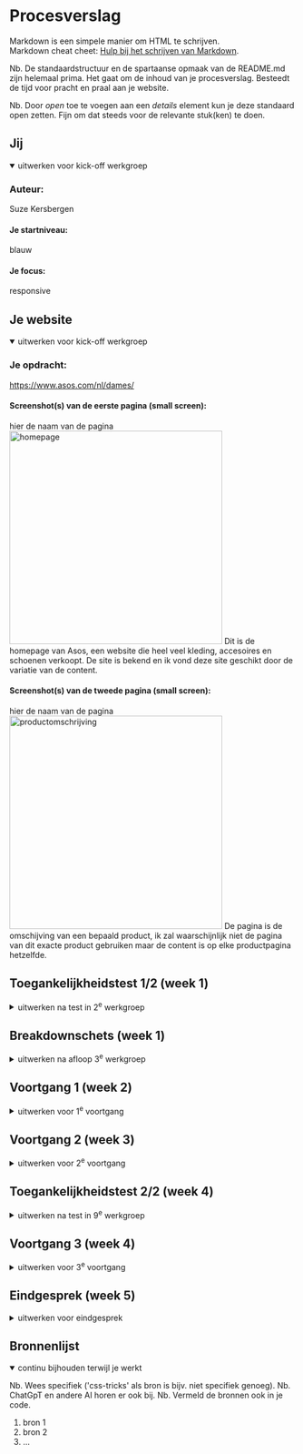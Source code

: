# Procesverslag
Markdown is een simpele manier om HTML te schrijven.  
Markdown cheat cheet: [Hulp bij het schrijven van Markdown](https://github.com/adam-p/markdown-here/wiki/Markdown-Cheatsheet).

Nb. De standaardstructuur en de spartaanse opmaak van de README.md zijn helemaal prima. Het gaat om de inhoud van je procesverslag. Besteedt de tijd voor pracht en praal aan je website.

Nb. Door *open* toe te voegen aan een *details* element kun je deze standaard open zetten. Fijn om dat steeds voor de relevante stuk(ken) te doen.





## Jij

<details open>
  <summary>uitwerken voor kick-off werkgroep</summary>

  ### Auteur:
  Suze Kersbergen

  #### Je startniveau:
  blauw 

  #### Je focus:
  responsive
 
</details>





## Je website

<details open>
  <summary>uitwerken voor kick-off werkgroep</summary>

  ### Je opdracht:
  https://www.asos.com/nl/dames/ 

  #### Screenshot(s) van de eerste pagina (small screen): 
  hier de naam van de pagina  
  <img src="./images/home.JPG" width="375px" alt="homepage">
  Dit is de homepage van Asos, een website die heel veel kleding, accesoires en schoenen verkoopt. De site is bekend en ik vond deze site geschikt door de variatie van de content. 

  #### Screenshot(s) van de tweede pagina (small screen):
  hier de naam van de pagina  
  <img src="./images/productpagina.JPG" width="375px" alt="productomschrijving">
  De pagina is de omschijving van een bepaald product, ik zal waarschijnlijk niet de pagina van dit exacte product gebruiken maar de content is op elke productpagina hetzelfde. 
 
</details>



## Toegankelijkheidstest 1/2 (week 1)

<details>
  <summary>uitwerken na test in 2<sup>e</sup> werkgroep</summary>
  Ik heb de site door een validator gehaald, de validator gaf al gelijk een error aan dat het niet mogelijk was om de site te checken. Uiteindelijk is dit wel gelukt door de code direct in de validator te plakken. 

  ### Bevindingen
  Lijst met je bevindingen die in de test naar voren kwamen:
  - De code bevat meer dan 700 errors, veel dezelfde fouten worden gemaakt zoals een alt tekst die ontbreekt of een div verkeerd gebruikt.
  - De site heeft een knop waarmee je kan skippen tot de inhoud, dit is handig voor een screenreader. Ook was deze functie niet makkelijk te vinden en kwam ik hier perongeluk op.
  - De menu is erg groot en heel lastig om met een screenreader doorheen te gaan. 
  - Af en toe slaat de screenreader een onderdeel over dus zullen deze elementen waarschijnlijk geen alt tekst bevatten.

 <img src="./images/validator.jpg" width="375px" alt="De errors van de code">
  
  

</details>



## Breakdownschets (week 1)

<details>
  <summary>uitwerken na afloop 3<sup>e</sup> werkgroep</summary>

  ### de hele pagina: 
  <img src="./images/breakdownschets.jpg" width="375px" alt="breakdown van de hele pagina">
  Op de pagina is er veel dezelfde content te zien, ik wil elk deel er wel inzitten maar in verminder de hoeveelheid van bijvoorbeeld een lijst.

  ### dynamisch deel (bijv menu): 
  <img src="readme-images/dummy-plaatje.jpg" width="375px" alt="breakdown van een dynamisch deel">

  ### wellicht nog een dynamisch deel (bijv filter): 
  <img src="readme-images/dummy-plaatje.jpg" width="375px" alt="breakdown van nog een dynamisch deel">

</details>





## Voortgang 1 (week 2)

<details>
  <summary>uitwerken voor 1<sup>e</sup> voortgang</summary>

  ### Stand van zaken
   Deze week ben ik begonnen met mijn html document. Ik merkte dat veel van de stof van vorig jaar was weggezakt zoals hoe de tags ook alweer heten. Ik begon met de header, met wat hulp kon ik de stof weer naar boven halen. De tweede les kreeg ik de header af en hier was ik erg blij mee. De iconen heb ik gelinkt naar de productpagina 
  <img src="./images/header.jpg" width="375px" alt="de header">
  Ik heb deze week eerst orde in mijn hoofd gecreeërd door eerst foto's van elk blok in de code te zetten. Zo weet ik welk gedeelte waar moet komen. Het eerste en tweede blokje heb ik deze week kunnen uitwerken. Het plaatje van het tweede blokje heb een beetje gephotoshopt, zodat ik zelf de teksten met code erin kon zetten. De teksten die overlapte met het model op de foto heb ik erin gehouden omdat ik deze lastig kan wegwerken. 

  <img src="./readme-images/banner20procent.jpg" width="375px" alt="de foto waar ik tekst heb weggewerkt">
  <img src="./images/bannerklaar.jpg" width="375px" alt="hoe de banner is geworden op mijn site">
  <img src="./images/orginelebanner.jpg" width="375px" alt="hoe de banner eruit ziet op de orginele site">
  
  Ik had nog nooit gewerkt met first-of-type, nth-of-type en child. Ik heb in mijn vorige projecten veel met classes gewerkt maar omdat het niet de bedoeling is dat je er daar veel van gebruikt, vond ik het wel handig om te leren. Met aantekeningen maken en hulp van klasgenoten is het gelukt. In de code hieronder zie je dat ik dit heb toegepast om twee sections aan te spreken.

  <img src="./images/codeblokjes.jpg" width="375px" alt="code van de blokjes">


  ### Agenda voor meeting
  samen met je groepje opstellen

  | student 1      | student 2          | student 3    | student 4        |
  | ---            | ---                | ---          | ---              |
  | dit bespreken  | en dit             | en ik dit    | en dan ik dat    |
  | en dat ook nog | dit als er tijd is | nog een punt | dit wil ik zeker |
  | ...            | ...                | ...          | ...              |


  ### Verslag van meeting
  hier na afloop snel de uitkomsten van de meeting vastleggen

  - punt 1
  - punt 2
  - nog een punt
  - ...

</details>





## Voortgang 2 (week 3)

<details>
  <summary>uitwerken voor 2<sup>e</sup> voortgang</summary>

  Deze week ging ik verder met mijn menu en de opbouw van de eerste en tweede pagina. 

 <img src="./images/grid.jpg" width="375px" alt="grid margin"> Ik heb een grid gemaakt met plaatjes, dit ging best makkelijk doordat ik hier aantekeningen van had gemaakt tijdens de uitleg. Op dit plaatje zie je dat de grid naar rechts staat. De grid neemt automatisch een margin aan. IK heb geprobeerd samen met de studentassistent om dit weg te halen maar dit is me niet gelukt. Ik heb het gepropbeerd door de padding, margin, align-items, en flexbox toe te passen. Uiteindelijk ben ik verder gaan werken omdat dit me niet is gelukt. 

  <img src="./images/damesmenu.jpg" width="375px" alt="het begin van mijn uitklapmenu"> Nadat ik alle iconen in de nav had staan, ging ik een uitklapbaar menu maken. Doordat ik een hele grote nav had zag ik het overzicht niet meer en wist ik niet goed hoe ik zo'n menu bij mijn eigen site kon maken. In deze foto heb ik het blokje wat het uitklapbare dames en heren menu moest zijn op block gezet zodat ik deze beter kan onderscheiden van de rest en dan zag ik zitten waar die stond. Het uitklapbare menu bevat twee knoppen die weer een aparte li waren en zo kreeg ik een steeds grotere nav. 
  <img src="./images/damesherenmenu.jpg" width="375px" alt="dames en heren menu"> vaak werd er niet aangesproken wat ik bedoelde, ik heb heb geprobeerd haakjes tussen de code te zetten zodat deze meer specifiek werd en niet alles wordt aangesproken. 
  <img src="./images/damesherenoude.jpg" width="375px" alt="de nav op de site">Zo zag de nav eruit op een groot scherm, het blokje kwam in de header te staan en alle punten stonden naast elkaar, dit moest ik gaan positioneren. Met hulp van de docent omdat ik zelf het overzicht niet meer zag heb ik het menu werkend gekregen. Het eerste kind van de li waarin dames en heren stond heb ik op display block gezet zodat als je het menu opent deze er gelijk staat, over het heren menu moet je hoveren om de content daarbinnen te kunnen zien. 
  <img src="./images/displayblock.jpg" width="375px" alt="dames menu moet worden laten zien"> Dit werkte alleen maar voor het begin, toen heb ik gekeken waar dit mis ging door het eerste kind een kleur te geven, dit zou het dames menu moeten voorstellen. Ipv dat alle punten uit het dames menu een blauwe achtergrond kregen, kregen de eerste twee punten dat van het kopje dames en heren. Dit kleine probleem heb ik voor later gelaten. 
  <img src="./images/navimg.jpg" width="375px" alt="foto in de nav">Ik had geprobeerd een foto in een li te zetten zodat ik plaatjes kreeg in mijn menu. Ik zag gelijk al dat dit niet uitpakte hoe ik het bedoeld had en aangezien ik het menu net werkend had gekregen vond ik een kaal menu ook goed voor nu. Stel ik heb nog tijd over ga ik plaatjes toevoegen. 
  <img src="./images/damespadding.jpg" width="375px" alt="padding binnen menu"> Ik merkte dat door een kleine toevoeging van een animatie alles verschoof, er was veel ruimte in mijn menu en in de nav. Door alle onderdelen een ander kleurtje te geven kwam ik erachter dat er iets mis was met de padding wat het plaatje van het kruis uit beeld drukt. Blijjbaar had ik een span op dames en heren gezet, in de header heb ik ook een span staan voor de animatie. Ik had een padding op nav span gezet waardoor alle spans in de nav een padding kregen. 
  <img src="./images/articlejas.jpg" width="375px" alt="article gebruikt"> Ik had moeite met de stijling van mijn tweede pagina, ik heb met classes geprobeerd bepaalde sections er dan niet meer zo uit te laten zien. Dat werkte niet, als ik iets had aangesproken met nth-of-type dan kon ik het niet meer ongedaan maken met een class bij een andere section. Toen heb ik articles gebruikt op mijn tweede pagina, dit was niet echt de bedoeling dus ik moest een nieuwe manier bedenken. De studentassistent kwam met het idee om een class op de body te zetten en dan in de css de class aan te spreken en daarna een nth-of-type, dit werkte in de meeste gevallen. Toen werd het duidelijk voor mij dat je meerdere css pagina's mag aanmaken. Dit was veel makkelijker en overzichtelijker, ik heb toen mijn vorige code veranderd. 
  <img src="./images/animatie.jpg" width="375px" alt="winkelmand animatie"> Op dlo stonden een aantal odprachten over animaties maken, deze heb ik gebruikt om mijn eigen animatie te maken. Zelf is de opzet van mijn nav vrij ingewikkeld dus was het niet heel makkelijk om dit op mijn pagina toe te passen. Toen wou ik een andere animatie gaan maken, dat het hartje gaat bewegen als je er op klikt. Het bleek dat je hiervoor veel frames nodig had met de animatie erop, ik ging maar verder met me eerdere plan. Als iemand op de 'in winkelwagen' button klikt moet er een getal komen bij het icoon van de winkelwagen. Met wat tutorials te hebben gekeken had ik een idee hoe ik dit kon doen. Toen ik het ging uitvoeren merkte ik dat die elementen die ik probeerde aan te spreken niet aangesproken werden. Ik heb het toen aan chatGPT gevraagd en met een beetje hulp zag ik de fout in, ik had mijn code weer niet specifiek genoeg gemaakt. Uiteindelijk ben ik erg trots op mijn animatie. 

  

  ### Stand van zaken
  hier dit ging goed & dit was lastig (neem ook screenshots op van delen van je website en code)


  ### Agenda voor meeting
  samen met je groepje opstellen

  | student 1      | student 2          | student 3    | student 4        |
  | ---            | ---                | ---          | ---              |
  | dit bespreken  | en dit             | en ik dit    | en dan ik dat    |
  | en dat ook nog | dit als er tijd is | nog een punt | dit wil ik zeker |
  | ...            | ...                | ...          | ...              |


  ### Verslag van meeting
  hier na afloop snel de uitkomsten van de meeting vastleggen

  - punt 1
  - punt 2
  - nog een punt
- ...

</details>





## Toegankelijkheidstest 2/2 (week 4)

<details>
  <summary>uitwerken na test in 9<sup>e</sup> werkgroep</summary>

  ### Bevindingen
  Lijst met je bevindingen die in de test naar voren kwamen (geef ook aan wat er verbeterd is):

</details>





## Voortgang 3 (week 4)

<details>
  <summary>uitwerken voor 3<sup>e</sup> voortgang</summary>
  Deze week wou ik me gaan focussen op alles responsive maken. 

  <img src="./images/resmenu.jpg" width="375px" alt="responsive maken van menu"> Ik wou het menu responsive hebben voor op een groot scherm, want nu als ik het scherm groter maak komt er een blauw blokje in de nav. Het menu die ik probeer te maken die hoort onder de navigatiebalk te staan op een groter scherm. Met wat research heb deze manier van een media query gebruiken een beetje leren kennen, dit snap ik nu beter. 
  <img src="./images/navblok.jpg" width="375px" alt="het blokje onder de nav">het menublokje staat half op de navigatie balk maar ik vond het toch een goede poging. Door de width aan te passen werd het aan de rechterkant een balk. Ik heb het kruis proberen weg te krijgen door het laatste kind een display none te geven, toen had ik de code specifieker gemaakt met de button ook nog te benoemen en de laatste poging was om important erachter te zetten. Deze pogingen werkte allemaal niet en ik heb het kruis maar laten staan. 
  <img src="./images/respmenu.jpg" width="375px" alt="responsive menu"> Op de site zelf het menu er op een bepaald punt zo uit, dat is de menubalk die op een later breakpoint onder de nav komt. Ik weet niet hoe ik dit hier weg krijg, ik heb het breakpoint nog proberen te verandedren maar dat maakt geen verschil in dit beeld.
  <img src="./images/resproduct.jpg" width="375px" alt="responsive productpagina"> De tweede pagina wou ik ook repsonsive hebben, ik had twee colommen nodig om bepaalde sections naast elkaar te zetten. Met hulp van de docent heb ik een grid gemaakt. Om alles op de goede plek te zetten heb ik classes gebruikt op de verschillende sections. Ook mocht ik een div aanmaken zodat ik de grid beter kon aanspreken. Het kleinere plaatje wat het aantal likes bevat staat in dezelfde section als het grote plaatje maar deze heeft de position absolute. Ik heb in de media query deze maten veranderd voor een groot scherm zodat het plaatje meegaat met het andere plaatje. 

  ### Stand van zaken
  hier dit ging goed & dit was lastig (neem ook screenshots op van delen van je website en code)


  ### Agenda voor meeting
  samen met je groepje opstellen

  | student 1      | student 2          | student 3    | student 4        |
  | ---            | ---                | ---          | ---              |
  | dit bespreken  | en dit             | en ik dit    | en dan ik dat    |
  | en dat ook nog | dit als er tijd is | nog een punt | dit wil ik zeker |
  | ...            | ...                | ...          | ...              |


  ### Verslag van meeting
  hier na afloop snel de uitkomsten van de meeting vastleggen

  - punt 1
  - punt 2
  - nog een punt
  - ...

</details>





## Eindgesprek (week 5)

<details>
  <summary>uitwerken voor eindgesprek</summary>

  ### Je uitkomst - karakteristiek screenshots:
  <img src="readme-images/dummy-plaatje.jpg" width="375px" alt="uitomst opdracht 1">


  ### Dit ging goed/Heb ik geleerd: 
  Korte omschrijving met plaatjes

  <img src="readme-images/dummy-plaatje.jpg" width="375px" alt="top">


  ### Dit was lastig/Is niet gelukt:
  Korte omschrijving met plaatjes

  <img src="readme-images/dummy-plaatje.jpg" width="375px" alt="bummer">
</details>





## Bronnenlijst

<details open>
  <summary>continu bijhouden terwijl je werkt</summary>

  Nb. Wees specifiek ('css-tricks' als bron is bijv. niet specifiek genoeg). 
  Nb. ChatGpT en andere AI horen er ook bij.
  Nb. Vermeld de bronnen ook in je code.

  1. bron 1
  2. bron 2
  3. ...

</details>